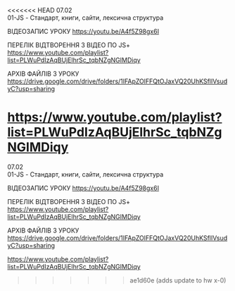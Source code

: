 <<<<<<< HEAD
07.02  
01-JS - Стандарт, книги, сайти, лексична структура

ВІДЕОЗАПИС УРОКУ https://youtu.be/A4f5Z98gx6I

ПЕРЕЛІК ВІДТВОРЕННЯ З ВІДЕО ПО JS+
https://www.youtube.com/playlist?list=PLWuPdIzAqBUjElhrSc_tqbNZgNGIMDiqy

АРХІВ ФАЙЛІВ З УРОКУ https://drive.google.com/drive/folders/1IFApZOlFFQtOJaxVQ20UhKSflIVsudyC?usp=sharing

https://www.youtube.com/playlist?list=PLWuPdIzAqBUjElhrSc_tqbNZgNGIMDiqy
=======
07.02  
01-JS - Стандарт, книги, сайти, лексична структура

ВІДЕОЗАПИС УРОКУ https://youtu.be/A4f5Z98gx6I

ПЕРЕЛІК ВІДТВОРЕННЯ З ВІДЕО ПО JS+
https://www.youtube.com/playlist?list=PLWuPdIzAqBUjElhrSc_tqbNZgNGIMDiqy

АРХІВ ФАЙЛІВ З УРОКУ https://drive.google.com/drive/folders/1IFApZOlFFQtOJaxVQ20UhKSflIVsudyC?usp=sharing

https://www.youtube.com/playlist?list=PLWuPdIzAqBUjElhrSc_tqbNZgNGIMDiqy
>>>>>>> ae1d60e (adds update to  hw x-0)
